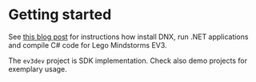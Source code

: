 # Getting started

See [this blog post](http://bleedingnedge.com/2015/11/08/asp-net-5-on-lego-mindstorms-ev3-using-ev3dev/) for instructions how install DNX, run .NET applications and compile C# code for Lego Mindstorms EV3. 

The `ev3dev` project is SDK implementation. Check also demo projects for exemplary usage.